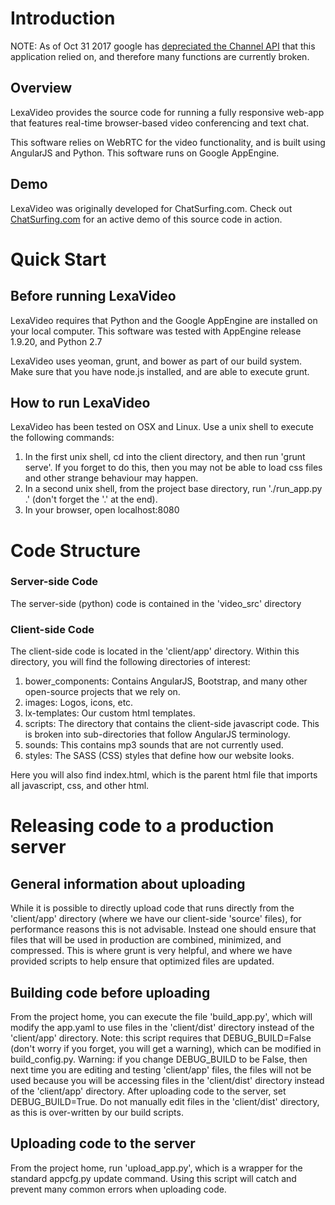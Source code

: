 Introduction
============

NOTE: As of Oct 31 2017 google has [depreciated the Channel API](https://cloud.google.com/appengine/docs/deprecations/channel) that this application relied on, and therefore many functions are currently broken.

Overview
-----------

LexaVideo provides the source code for running a fully responsive web-app that features real-time browser-based 
video conferencing and text chat.

This software relies on WebRTC for the video functionality, and is built using AngularJS and Python. 
This software runs on Google AppEngine.

Demo
----
LexaVideo was originally developed for ChatSurfing.com. Check out [ChatSurfing.com](http://www.chatsurfing.com)
for an active demo of this source code in action.

Quick Start
===========

Before running LexaVideo
------------------------

LexaVideo requires that Python and the Google AppEngine are installed on your local computer. 
This software was tested with AppEngine release 1.9.20, and Python 2.7

LexaVideo uses yeoman, grunt, and bower as part of our build system. Make sure that you have node.js installed, and 
are able to execute grunt.   

How to run LexaVideo
--------------------

LexaVideo has been tested on OSX and Linux. Use a unix shell to execute the following commands:

  1. In the first unix shell, cd into the client directory, and then run 'grunt serve'. If you forget to do this,
  then you may not be able to load css files and other strange behaviour may happen. 
  2. In a second unix shell, from the project base directory, run './run_app.py .' (don't forget the '.' at the end).
  3. In your browser, open localhost:8080


Code Structure
==============

### Server-side Code
The server-side (python) code is contained in the 'video_src' directory

### Client-side Code
The client-side code is located in the 'client/app' directory. Within this directory, you will find the following 
directories of interest:
  1. bower_components: Contains AngularJS, Bootstrap, and many other open-source projects that we rely on.
  2. images: Logos, icons, etc. 
  2. lx-templates: Our custom html templates.
  3. scripts: The directory that contains the client-side javascript code. This is broken into sub-directories that 
  follow AngularJS terminology.
  4. sounds: This contains mp3 sounds that are not currently used.
  5. styles: The SASS (CSS) styles that define how our website looks.
  
Here you will also find index.html, which is the parent html file that imports all javascript, css, and other html.

Releasing code to a production server
=====================================

General information about uploading
-----------------------------------
While it is possible to directly upload code that runs directly from the 'client/app' directory (where we 
have our client-side 'source' files), for performance reasons 
this is not advisable. Instead one should ensure that files that will be used in production are combined, 
minimized, and compressed. This is where grunt is very helpful, and where we have provided scripts to help ensure 
that optimized files are updated.

Building code before uploading
------------------------------
From the project home, you can execute the file 'build_app.py', which will modify the app.yaml to use files in the 
'client/dist' directory instead of the 'client/app' directory. 
Note: this script requires that 
DEBUG_BUILD=False (don't worry if you forget, you will get a warning), which can be 
modified in build_config.py. Warning: if you change DEBUG_BUILD to be False, then next time you are editing and testing
'client/app' files, the files will not be used because you will be accessing files in the 'client/dist' directory instead of the 
'client/app' directory. After uploading code to the server, set DEBUG_BUILD=True. Do not manually edit files in the 
'client/dist' directory, as this is over-written by our build scripts.
 
Uploading code to the server
----------------------------
From the project home, run 'upload_app.py', which is a wrapper for the standard appcfg.py update command. Using this
script will catch and prevent many common errors when uploading code. 

